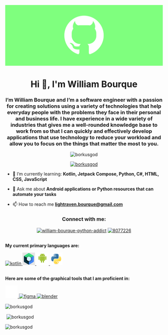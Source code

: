 ![MasterHead](https://github.com/borkusgod/MyFiles/blob/master/GithubParodyBanner.jpg)
<h1 align="center">Hi 👋, I'm William Bourque</h1>
<h3 align="center">I’m William Bourque and I’m a software engineer with a passion for creating solutions using a variety of technologies that help everyday people with the problems they face in their personal and business life. I have experience in a wide variety of industries that gives me a well-rounded knowledge base to work from so that I can quickly and effectively develop applications that use technology to reduce your workload and allow you to focus on the things that matter the most to you.</h3>

<p align="center"> <img src="https://komarev.com/ghpvc/?username=borkusgod&label=Profile%20views&color=0e75b6&style=flat" alt="borkusgod" /> </p>

<p align="center"> <a href="https://github.com/ryo-ma/github-profile-trophy"><img src="https://github-profile-trophy.vercel.app/?username=borkusgod" alt="borkusgod" /></a> </p>

- 🌱 I’m currently learning:
**Kotlin, Jetpack Compose, Python, C#, HTML, CSS, JavaScript**

- 💬 Ask me about **Android applications or Python resources that can automate your tasks**

- 📫 How to reach me **lightraven.bourque@gmail.com**

<h3 align="center">Connect with me:</h3>
<p align="center">
<a href="https://linkedin.com/in/william-bourque-python-addict" target="blank"><img align="center" src="https://raw.githubusercontent.com/rahuldkjain/github-profile-readme-generator/master/src/images/icons/Social/linked-in-alt.svg" alt="william-bourque-python-addict" height="30" width="40" /></a>
<a href="https://stackoverflow.com/users/8077226" target="blank"><img align="center" src="https://raw.githubusercontent.com/rahuldkjain/github-profile-readme-generator/master/src/images/icons/Social/stack-overflow.svg" alt="8077226" height="30" width="40" /></a>
</p>


<br>**My current primary languages are:**</br>
<p align="left">
<a href="https://kotlinlang.org" target="_blank" rel="noreferrer"> <img src="https://www.vectorlogo.zone/logos/kotlinlang/kotlinlang-icon.svg" alt="kotlin" width="40" height="40"/> </a>
<a href="https://developer.android.com/jetpack/compose?gclsrc=ds&gclsrc=ds" target="_blank" rel="noreferrer"> <img src="https://raw.githubusercontent.com/github/explore/ae48d1ca3274c0c3a90f872e605eaef069a16771/topics/jetpack-compose/jetpack-compose.png" alt="kotlin" width="40" height="40"/> </a> 
<a href="https://developer.android.com" target="_blank" rel="noreferrer"> <img src="https://raw.githubusercontent.com/devicons/devicon/master/icons/android/android-original-wordmark.svg" alt="android" width="40" height="40"/> </a>
<a href="https://www.python.org" target="_blank" rel="noreferrer"> <img src="https://raw.githubusercontent.com/devicons/devicon/master/icons/python/python-original.svg" alt="python" width="40" height="40"/> </a>  
</p>
<!-- Comment  -->

<br>**Here are some of the graphical tools that I am proficient in:**</br>
<p align="left">
<a href="https://affinity.serif.com/en-us/" target="_blank" rel="noreferrer"> <img src="https://github.com/borkusgod/MyFiles/blob/master/AffinityLogoIsolatedWhite.svg" alt="Serif Affinity" width="40" height="40"/> </a>
<a href="https://www.figma.com/" target="_blank" rel="noreferrer"> <img src="https://www.vectorlogo.zone/logos/figma/figma-icon.svg" alt="figma" width="40" height="40"/> </a>
<a href="https://www.blender.org/" target="_blank" rel="noreferrer"> <img src="https://download.blender.org/branding/community/blender_community_badge_white.svg" alt="blender" width="40" height="40"/> </a> 
</p>

<p><img align="center" src="https://github-readme-stats.vercel.app/api/top-langs?username=borkusgod&show_icons=true&locale=en&layout=compact" alt="borkusgod" /></p>

<p>&nbsp;<img align="center" src="https://github-readme-stats.vercel.app/api?username=borkusgod&show_icons=true&locale=en" alt="borkusgod" /></p>

<p><img align="center" src="https://github-readme-streak-stats.herokuapp.com/?user=borkusgod&" alt="borkusgod" /></p>

<!---
borkusgod/borkusgod is a ✨ special ✨ repository because its `README.md` (this file) appears on your GitHub profile.
You can click the Preview link to take a look at your changes.
--->
